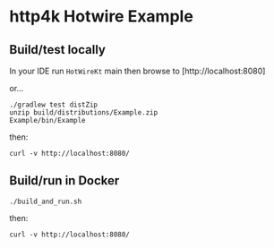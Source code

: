 # http4k Hotwire Example

## Build/test locally
In your IDE run `HotWireKt` main then browse to [http://localhost:8080]

or...

```shell script
./gradlew test distZip
unzip build/distributions/Example.zip
Example/bin/Example
```

then:
```shell script
curl -v http://localhost:8080/
```

## Build/run in Docker

```shell script
./build_and_run.sh
```

then:
```shell script
curl -v http://localhost:8080/
```

